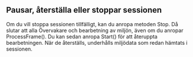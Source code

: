 ## <a name="pausing-resetting-or-stopping-the-session"></a>Pausar, återställa eller stoppar sessionen

Om du vill stoppa sessionen tillfälligt, kan du anropa metoden Stop. Då slutar att alla Övervakare och bearbetning av miljön, även om du anropar ProcessFrame(). Du kan sedan anropa Start() för att återuppta bearbetningen. När de återställs, underhålls miljödata som redan hämtats i sessionen.
